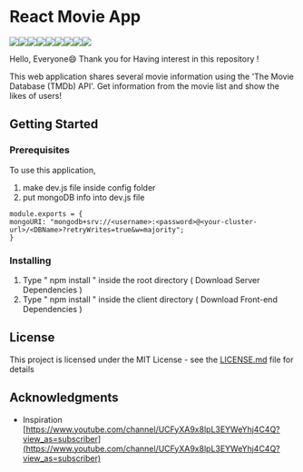 # React Movie App 

<img  src="https://img.shields.io/badge/react-61DAFB?style=for-the-badge&logo=react&logoColor=black"><img  src="https://img.shields.io/badge/Redux-764ABC?style=for-the-badge&logo=Redux&logoColor=white"><img  src="https://img.shields.io/badge/javascript-F7DF1E?style=for-the-badge&logo=Javascript&logoColor=black"><img  src="https://img.shields.io/badge/html-E34F26?style=for-the-badge&logo=html5&logoColor=white"><img  src="https://img.shields.io/badge/css-1572B6?style=for-the-badge&logo=css3&logoColor=white"><img  src="https://img.shields.io/badge/AntDesign-0170FE?style=for-the-badge&logo=AntDesign&logoColor=white"><img  src="https://img.shields.io/badge/node.js-339933?style=for-the-badge&logo=node.js&logoColor=white"><img  src="https://img.shields.io/badge/express-000000?style=for-the-badge&logo=express&logoColor=white"><img  src="https://img.shields.io/badge/MongoDB-47A248?style=for-the-badge&logo=MongoDB&logoColor=white">  

Hello, Everyone😄 Thank you for Having interest in this repository !

This web application shares several movie information using the 'The Movie Database (TMDb) API'.
Get information from the movie list and show the likes of users!


## Getting Started


### Prerequisites

To use this application,

1. make dev.js file inside config folder
2. put mongoDB info into dev.js file
```
module.exports = {
mongoURI: "mongodb+srv://<username>:<password>@<your-cluster-url>/<DBName>?retryWrites=true&w=majority";
}
```


### Installing 


1.  Type " npm install " inside the root directory ( Download Server Dependencies )
2.  Type " npm install " inside the client directory ( Download Front-end Dependencies )



## License 

This project is licensed under the MIT License - see the [LICENSE.md](https://github.com/ljg0230/MovieApp/LICENSE.md) file for details 


## Acknowledgments

* Inspiration 
[https://www.youtube.com/channel/UCFyXA9x8lpL3EYWeYhj4C4Q?view_as=subscriber](https://www.youtube.com/channel/UCFyXA9x8lpL3EYWeYhj4C4Q?view_as=subscriber)